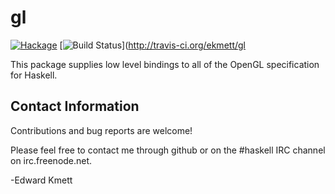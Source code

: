 gl
==

[![Hackage](https://img.shields.io/hackage/v/gl.svg)](https://hackage.haskell.org/package/gl) [![Build Status](https://secure.travis-ci.org/ekmett/gl.png?branch=master)](http://travis-ci.org/ekmett/gl

This package supplies low level bindings to all of the OpenGL specification for Haskell.

Contact Information
-------------------

Contributions and bug reports are welcome!

Please feel free to contact me through github or on the #haskell IRC channel on irc.freenode.net.

-Edward Kmett

